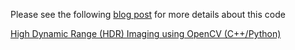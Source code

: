 Please see the following [blog post](https://www.learnopencv.com/high-dynamic-range-hdr-imaging-using-opencv-cpp-python) for more details about this code

[High Dynamic Range (HDR) Imaging using OpenCV (C++/Python)](https://www.learnopencv.com/high-dynamic-range-hdr-imaging-using-opencv-cpp-python)
